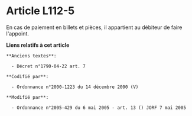 # Article L112-5

En cas de paiement en billets et pièces, il appartient au débiteur de faire l'appoint.

**Liens relatifs à cet article**

	**Anciens textes**:

	  - Décret n°1790-04-22 art. 7

	**Codifié par**:

	  - Ordonnance n°2000-1223 du 14 décembre 2000 (V)

	**Modifié par**:

	  - Ordonnance n°2005-429 du 6 mai 2005 - art. 13 () JORF 7 mai 2005
